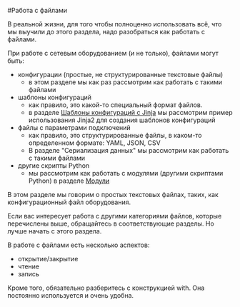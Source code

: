 #Работа с файлами

В реальной жизни, для того чтобы полноценно использовать всё, что мы выучили до этого раздела, надо разобраться как работать с файлами.

При работе с сетевым оборудованием (и не только), файлами могут быть:
* конфигурации (простые, не структурированные текстовые файлы)
  * в этом разделе мы как раз рассмотрим как работать с такими файлами
* шаблоны конфигураций
  * как правило, это какой-то специальный формат файлов.
  * в разделе [Шаблоны конфигураций с Jinja](https://natenka.gitbooks.io/pyneng/content/chapter10/) мы рассмотрим пример использования Jinja2 для создания шаблонов конфигураций
* файлы с параметрами подключений
  * как правило, это структурированные файлы, в каком-то определенном формате: YAML, JSON, CSV
  * В разделе "Сериализация данных" мы рассмотрим как работать с такими файлами
* другие скрипты Python
  * мы рассмотрим как работать с модулями (другими скриптами Python) в разделе [Модули](https://natenka.gitbooks.io/pyneng/content/chapter7/)

В этом разделе мы говорим о простых текстовых файлах, таких, как конфигурационный файл оборудования.

Если вас интересует работа с другими категориями файлов, которые перечислены выше, обращайтесь в соответствующие разделы.
Но лучше начать с этого раздела.

В работе с файлами есть несколько аспектов:
* открытие/закрытие
* чтение
* запись

Кроме того, обязательно разберитесь с конструкцией with. Она постоянно используется и очень удобна.